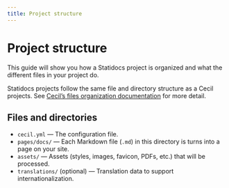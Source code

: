 ```yaml
---
title: Project structure
---
```

# Project structure

This guide will show you how a Statidocs project is organized and what the different files in your project do.

Statidocs projects follow the same file and directory structure as a Cecil projects. See [Cecil’s files organization documentation](https://cecil.app/documentation/content/#files-organization) for more detail.

## Files and directories

- `cecil.yml` — The configuration file.
- `pages/docs/` — Each Markdown file (`.md`) in this directory is turns into a page on your site.
- `assets/` — Assets (styles, images, favicon, PDFs, etc.) that will be processed.
- `translations/` (optional) — Translation data to support internationalization.
